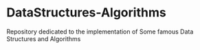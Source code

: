 # DataStructures-Algorithms
Repository dedicated to the implementation of Some famous Data Structures and Algorithms
